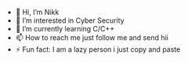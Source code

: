 - 👋 Hi, I’m Nikk
- 👀 I’m interested in Cyber Security
- 🌱 I’m currently learning C/C++
- 📫 How to reach me just follow me and send hii
- ⚡ Fun fact: I am a lazy person i just copy and paste

<!---
NIKK-666/NIKK-666 is a ✨ special ✨ repository because its `README.md` (this file) appears on your GitHub profile.
You can click the Preview link to take a look at your changes.
--->

